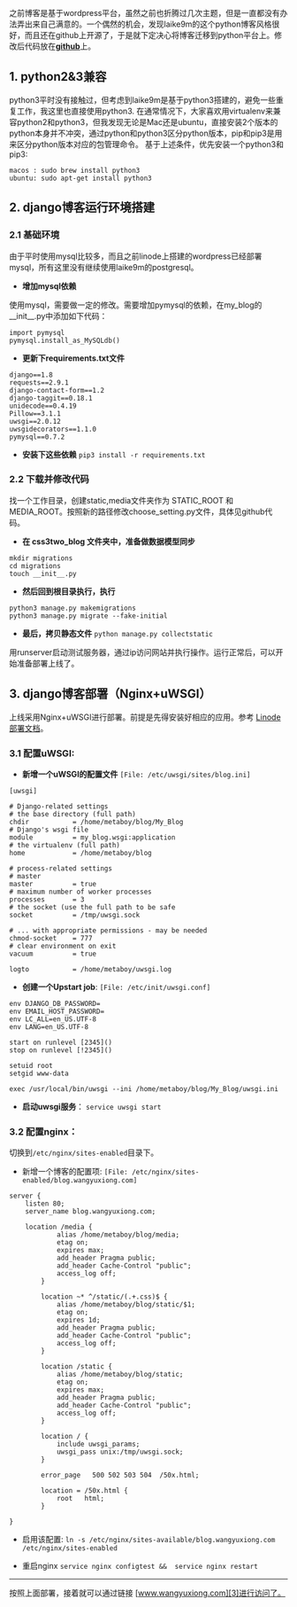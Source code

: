 
   之前博客是基于wordpress平台，虽然之前也折腾过几次主题，但是一直都没有办法弄出来自己满意的。一个偶然的机会，发现laike9m的这个python博客风格很好，而且还在github上开源了，于是就下定决心将博客迁移到python平台上。修改后代码放在[**github**][1]上。

## 1. python2&3兼容
   python3平时没有接触过，但考虑到laike9m是基于python3搭建的，避免一些重复工作，我这里也直接使用python3.
   在通常情况下，大家喜欢用virtualenv来兼容python2和python3，但我发现无论是Mac还是ubuntu，直接安装2个版本的python本身并不冲突，通过python和python3区分python版本，pip和pip3是用来区分python版本对应的包管理命令。
   基于上述条件，优先安装一个python3和pip3:
```
macos : sudo brew install python3
ubuntu: sudo apt-get install python3
```
## 2. django博客运行环境搭建

### 2.1 基础环境

由于平时使用mysql比较多，而且之前linode上搭建的wordpress已经部署mysql，所有这里没有继续使用laike9m的postgresql。

 - **增加mysql依赖**

使用mysql，需要做一定的修改。需要增加pymysql的依赖，在my_blog的__init__.py中添加如下代码：
```
import pymysql
pymysql.install_as_MySQLdb()
```

- **更新下requirements.txt文件**

```
django==1.8
requests==2.9.1
django-contact-form==1.2
django-taggit==0.18.1
unidecode==0.4.19
Pillow==3.1.1
uwsgi==2.0.12
uwsgidecorators==1.1.0
pymysql==0.7.2
```

- **安装下这些依赖**
`pip3 install -r requirements.txt`

### 2.2 下载并修改代码
找一个工作目录，创建static,media文件夹作为 STATIC_ROOT 和 MEDIA_ROOT。按照新的路径修改choose_setting.py文件，具体见github代码。

- **在 css3two\_blog 文件夹中，准备做数据模型同步**
```
mkdir migrations
cd migrations
touch __init__.py
```

- **然后回到根目录执行，执行**
```
python3 manage.py makemigrations 
python3 manage.py migrate --fake-initial
```

- **最后，拷贝静态文件**
`python manage.py collectstatic`

用runserver启动测试服务器，通过ip访问网站并执行操作。运行正常后，可以开始准备部署上线了。

## 3. django博客部署（Nginx+uWSGI）
上线采用Nginx+uWSGI进行部署。前提是先得安装好相应的应用。参考 [Linode部署文档][2]。

### 3.1 配置uWSGI:
- **新增一个uWSGI的配置文件** `[File: /etc/uwsgi/sites/blog.ini]`
```
[uwsgi]

# Django-related settings
# the base directory (full path)
chdir           = /home/metaboy/blog/My_Blog
# Django's wsgi file
module          = my_blog.wsgi:application
# the virtualenv (full path)
home            = /home/metaboy/blog

# process-related settings
# master
master          = true
# maximum number of worker processes
processes       = 3
# the socket (use the full path to be safe
socket          = /tmp/uwsgi.sock

# ... with appropriate permissions - may be needed
chmod-socket    = 777
# clear environment on exit
vacuum          = true

logto           = /home/metaboy/uwsgi.log
```

- **创建一个Upstart job**:  `[File: /etc/init/uwsgi.conf]`
```
env DJANGO_DB_PASSWORD=
env EMAIL_HOST_PASSWORD=
env LC_ALL=en_US.UTF-8
env LANG=en_US.UTF-8

start on runlevel [2345]()
stop on runlevel [!2345]()

setuid root
setgid www-data

exec /usr/local/bin/uwsgi --ini /home/metaboy/blog/My_Blog/uwsgi.ini
```

- **启动uwsgi服务**：
`service uwsgi start`

### 3.2 配置nginx：
切换到`/etc/nginx/sites-enabled`目录下。

- 新增一个博客的配置项: `[File: /etc/nginx/sites-enabled/blog.wangyuxiong.com]`
```
server {
	listen 80;
	server_name blog.wangyuxiong.com;
	
	location /media {
	        alias /home/metaboy/blog/media;
	        etag on;
	        expires max;
	        add_header Pragma public;
	        add_header Cache-Control "public";
	        access_log off;
	    }
	
	    location ~* ^/static/(.+.css)$ {
	        alias /home/metaboy/blog/static/$1;
	        etag on;
	        expires 1d;
	        add_header Pragma public;
	        add_header Cache-Control "public";
	        access_log off;
	    }
	
	    location /static {
	        alias /home/metaboy/blog/static;
	        etag on;
	        expires max;
	        add_header Pragma public;
	        add_header Cache-Control "public";
	        access_log off;
	    }
	
	    location / {
	        include uwsgi_params;
	        uwsgi_pass unix:/tmp/uwsgi.sock;
	    }
	
	    error_page   500 502 503 504  /50x.html;
	
	    location = /50x.html {
	        root   html;
	    }

}
```

- 启用该配置:
`ln -s /etc/nginx/sites-available/blog.wangyuxiong.com /etc/nginx/sites-enabled`

- 重启nginx
`service nginx configtest &&  service nginx restart`


---- 

按照上面部署，接着就可以通过链接 [www.wangyuxiong.com][3]进行访问了。

[1]:	https://github.com/wangyuxiong/My_Blog
[2]:	https://www.linode.com/docs/websites/nginx/deploy-django-applications-using-uwsgi-and-nginx-on-ubuntu-14-04
[3]:	www.wangyuxiong.com